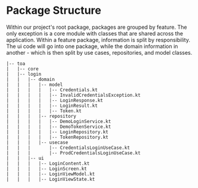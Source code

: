 # Package Structure

Within our project's root package, packages are grouped by feature. The only exception is a core module with classes that are shared across the application. Within a feature package, information is split by responsibility. The ui code will go into one package, while the domain information in another - which is then split by use cases, repositories, and model classes.

```
|-- toa
|   |-- core
|   |-- login
|   |   |-- domain
|   |   |   |-- model
|   |   |   |   |-- Credentials.kt
|   |   |   |   |-- InvalidCredentialsException.kt
|   |   |   |   |-- LoginResponse.kt
|   |   |   |   |-- LoginResult.kt
|   |   |   |   |-- Token.kt
|   |   |   |-- repository
|   |   |   |   |-- DemoLoginService.kt
|   |   |   |   |-- DemoTokenService.kt
|   |   |   |   |-- LoginRepository.kt
|   |   |   |   |-- TokenRepository.kt
|   |   |   |-- usecase
|   |   |       |-- CredentialsLoginUseCase.kt
|   |   |       |-- ProdCredentialsLoginUseCase.kt
|   |   |-- ui
|   |   |   |-- LoginContent.kt
|   |   |   |-- LoginScreen.kt
|   |   |   |-- LoginViewModel.kt
|   |   |   |-- LoginViewState.kt
```


